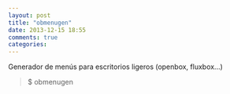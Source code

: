 ```yaml
---
layout: post
title: "obmenugen"
date: 2013-12-15 18:55
comments: true
categories: 
---
```

Generador de menús para escritorios ligeros (openbox, fluxbox...)

>$ obmenugen

